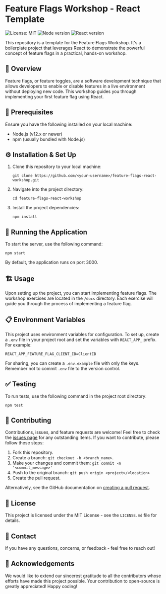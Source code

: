 # Feature Flags Workshop - React Template

![License: MIT](https://img.shields.io/badge/License-MIT-green.svg) ![Node version](https://img.shields.io/badge/node-12.x-blue.svg) ![React version](https://img.shields.io/badge/react-17.x-blue.svg)

This repository is a template for the Feature Flags Workshop. It's a boilerplate project that leverages React to demonstrate the powerful concept of feature flags in a practical, hands-on workshop.

## 🎯 Overview

Feature flags, or feature toggles, are a software development technique that allows developers to enable or disable features in a live environment without deploying new code. This workshop guides you through implementing your first feature flag using React.

## 💾 Prerequisites

Ensure you have the following installed on your local machine:

- Node.js (v12.x or newer)
- npm (usually bundled with Node.js)

## ⚙️ Installation & Set Up

1. Clone this repository to your local machine:

   ```
   git clone https://github.com/<your-username>/feature-flags-react-workshop.git
   ```

2. Navigate into the project directory:

   ```
   cd feature-flags-react-workshop
   ```

3. Install the project dependencies:
   ```
   npm install
   ```

## 🚀 Running the Application

To start the server, use the following command:

```
npm start
```

By default, the application runs on port 3000.

## 🏗️ Usage

Upon setting up the project, you can start implementing feature flags. The workshop exercises are located in the `/docs` directory. Each exercise will guide you through the process of implementing a feature flag.

## 📋 Environment Variables

This project uses environment variables for configuration. To set up, create a `.env` file in your project root and set the variables with `REACT_APP_` prefix. For example:

```
REACT_APP_FEATURE_FLAG_CLIENT_ID=ClientID
```

For sharing, you can create a `.env.example` file with only the keys. Remember not to commit `.env` file to the version control.

## ✅ Testing

To run tests, use the following command in the project root directory:

```
npm test
```

## 🤝 Contributing

Contributions, issues, and feature requests are welcome! Feel free to check the [issues page](https://github.com/<your-username>/feature-flags-react-workshop/issues) for any outstanding items. If you want to contribute, please follow these steps:

1. Fork this repository.
2. Create a branch: `git checkout -b <branch_name>`.
3. Make your changes and commit them: `git commit -m '<commit_message>'`
4. Push to the original branch: `git push origin <project>/<location>`
5. Create the pull request.

Alternatively, see the GitHub documentation on [creating a pull request](https://help.github.com/en/github/collaborating-with-issues-and-pull-requests/creating-a-pull-request).

## 📄 License

This project is licensed under the MIT License - see the `LICENSE.md` file for details.

## 💬 Contact

If you have any questions, concerns, or feedback - feel free to reach out!

## 🙏 Acknowledgements

We would like to extend our sincerest gratitude to all the contributors whose efforts have made this project possible. Your contribution to open-source is greatly appreciated! Happy coding!
